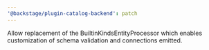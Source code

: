 ```yaml
---
'@backstage/plugin-catalog-backend': patch
---
```


Allow replacement of the BuiltinKindsEntityProcessor which enables customization of schema validation and connections emitted.
